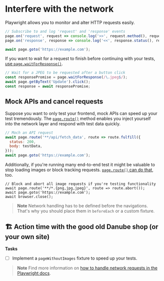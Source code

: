 # Interfere with the network

Playwright allows you to monitor and alter HTTP requests easily.

```javascript
// Subscribe to and log 'request' and 'response' events
page.on('request', request => console.log('>>', request.method(), request.url()));
page.on('response', response => console.log('<<', response.status(), response.url()));

await page.goto('https://example.com');
```

If you want to wait for a request to finish before continuing with your tests, [use `page.waitForResponse()`](https://playwright.dev/docs/api/class-page#page-wait-for-response).

```javascript
// Wait for a JPEG to be requested after a button click
const responsePromise = page.waitForResponse(/\.jpeg$/);
await page.getByText('Update').click();
const response = await responsePromise;
```

## Mock APIs and cancel requests

Suppose you want to only test your frontend, mock APIs can speed up your test tremendously. The [`page.route()`](https://playwright.dev/docs/api/class-page#page-route) method enables you inject yourself into the network layer and respond with test data quickly.

```javascript
// Moch an API request
await page.route('**/api/fetch_data', route => route.fulfill({
  status: 200,
  body: testData,
}));
await page.goto('https://example.com');
```

Additionally, if you're running many end-to-end test it might be valuable to stop loading images or block tracking requests. [`page.route()` can do that](https://playwright.dev/docs/api/class-page#page-route), too.

```
// Block and abort all image requests if you're testing functionality
await page.route('**/*.{png,jpg,jpeg}', route => route.abort());
await page.goto('https://example.com');
await browser.close();
```

> **Note** Network handling has to be defined before the navigations. That's why you should place them in `beforeEach` or a custom fixture.

## 🏗️ Action time with the good old Danube shop (or your own site)

**Tasks**

- [ ] Implement a `pageWithoutImages` fixture to speed up your tests.


> **Note** Find more information on [how to handle network requests in the Playwright docs](https://playwright.dev/docs/network).
